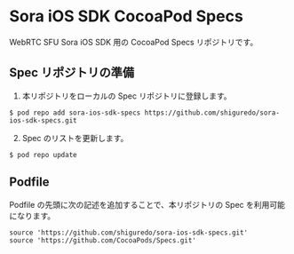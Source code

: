 # Sora iOS SDK CocoaPod Specs

WebRTC SFU Sora iOS SDK 用の CocoaPod Specs リポジトリです。

## Spec リポジトリの準備

1. 本リポジトリをローカルの Spec リポジトリに登録します。

```
$ pod repo add sora-ios-sdk-specs https://github.com/shiguredo/sora-ios-sdk-specs.git
```

2. Spec のリストを更新します。

```
$ pod repo update
```

## Podfile

Podfile の先頭に次の記述を追加することで、本リポジトリの Spec を利用可能になります。

```
source 'https://github.com/shiguredo/sora-ios-sdk-specs.git'
source 'https://github.com/CocoaPods/Specs.git'
```


